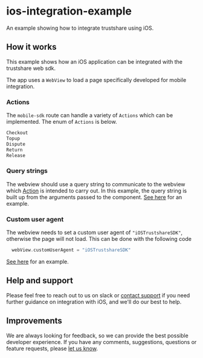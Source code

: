 # ios-integration-example
An example showing how to integrate trustshare using iOS.

## How it works
This example shows how an iOS application can be integrated with the trustshare web sdk.

The app uses a `WebView` to load a page specifically developed for mobile integration. 


### Actions

The `mobile-sdk` route can handle a variety of `Actions` which can be implemented. The enum of `Actions` is below. 

```swift
Checkout
Topup
Dispute
Return
Release
```



### Query strings
The webview should use a query string to communicate to the webview which [Action](/ios-integration-example/Definitions.swift#L8-L14) is intended to carry out.
In this example, the query string is built up from the arguments passed to the component. [See here](ios-integration-example/TrustshareView.swift#L91) for an example. 

### Custom user agent
The webview needs to set a custom user agent of `"iOSTrustshareSDK"`, otherwise the page will not load.
This can be done with the following code

```swift
  webView.customUserAgent = "iOSTrustshareSDK"
```

[See here](/ios-integration-example/TrustshareView.swift#L149) for an example.

## Help and support

Please feel free to reach out to us on slack or [contact support](mailto:support@trustshare.co) if you need further guidance on integration with iOS, and we'll do our best to help.

## Improvements
We are always looking for feedback, so we can provide the best possible developer experience.
If you have any comments, suggestions, questions or feature requests, please [let us know](mailto:engineers@trustshare.co).
